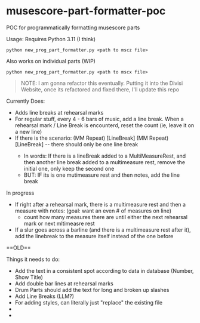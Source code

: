 # musescore-part-formatter-poc
POC for programmatically formatting musescore parts

Usage:
Requires Python 3.11 (I think)
```
python new_prog_part_formatter.py <path to mscz file>
```
Also works on individual parts (WIP)
```
python new_prog_part_formatter.py <path to mscx file>
```

> NOTE: I am gonna refactor this eventually. Putting it into the Divisi Website, once its refactored and fixed there, I'll update this repo



Currently Does:
- Adds line breaks at rehearsal marks
- For regular stuff, every 4 - 6 bars of music, add a line break. When a rehearsal mark / Line Break is encounterd, reset the count (ie, leave it on a new line)
- If there is the scenario: (MM Repeat) <Rehearsal Mark>[LineBreak] (MM Repeat)<Rehearsal Mark>[LineBreak] -- there should only be one line break
  - In words: If there is a lineBreak added to a MultiMeasureRest, and then another line break added to a multimeasure rest, remove the initial one, only keep the second one
  - BUT: IF its is one mutimeasure rest and then notes, add the line break

In progress
- If right after a rehearsal mark, there is a multimeasure rest and then a measure with notes: (goal: want an even # of measures on line)
  - count how many measures there are until either the next rehearsal mark or next mltimeasre rest
- If a slur goes across a barline (and there is a multimeasure rest after it), add the linebreak to the measure itself instead of the one before





==OLD==

Things it needs to do:
- Add the text in a consistent spot according to data in database (Number, Show Title)
- Add double bar lines at rehearsal marks
- Drum Parts should add the text for long and broken up slashes
- Add Line Breaks (LLM?)
- For adding styles, can literally just "replace" the existing file
- 
- 
